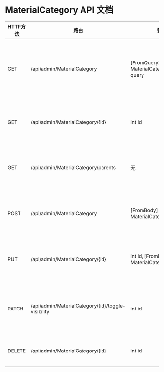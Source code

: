 # MaterialCategory API 文档

| HTTP方法 | 路由 | 参数 | 返回值 | 描述 |
|---------|------|------|--------|------|
| GET | /api/admin/MaterialCategory | [FromQuery] MaterialCategoryQueryDto query | IActionResult | 获取材料分类列表 |
| GET | /api/admin/MaterialCategory/{id} | int id | IActionResult | 获取分类详情 |
| GET | /api/admin/MaterialCategory/parents | 无 | IActionResult | 获取父级分类 |
| POST | /api/admin/MaterialCategory | [FromBody] MaterialCategoryDto dto | IActionResult | 创建材料分类 |
| PUT | /api/admin/MaterialCategory/{id} | int id, [FromBody] MaterialCategoryDto dto | IActionResult | 更新分类信息 |
| PATCH | /api/admin/MaterialCategory/{id}/toggle-visibility | int id | IActionResult | 切换分类可见性 |
| DELETE | /api/admin/MaterialCategory/{id} | int id | IActionResult | 删除分类 |

